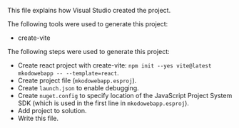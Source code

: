 This file explains how Visual Studio created the project.

The following tools were used to generate this project:
- create-vite

The following steps were used to generate this project:
- Create react project with create-vite: `npm init --yes vite@latest mkodowebapp -- --template=react`.
- Create project file (`mkodowebapp.esproj`).
- Create `launch.json` to enable debugging.
- Create `nuget.config` to specify location of the JavaScript Project System SDK (which is used in the first line in `mkodowebapp.esproj`).
- Add project to solution.
- Write this file.
